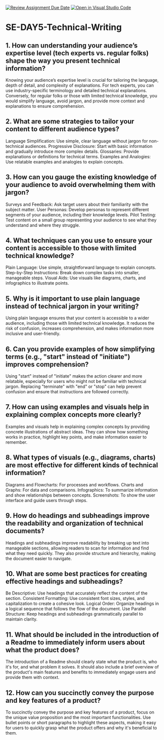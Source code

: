[![Review Assignment Due Date](https://classroom.github.com/assets/deadline-readme-button-22041afd0340ce965d47ae6ef1cefeee28c7c493a6346c4f15d667ab976d596c.svg)](https://classroom.github.com/a/zsAR-pyY)
[![Open in Visual Studio Code](https://classroom.github.com/assets/open-in-vscode-2e0aaae1b6195c2367325f4f02e2d04e9abb55f0b24a779b69b11b9e10269abc.svg)](https://classroom.github.com/online_ide?assignment_repo_id=18462776&assignment_repo_type=AssignmentRepo)
# SE-DAY5-Technical-Writing
## 1. How can understanding your audience’s expertise level (tech experts vs. regular folks) shape the way you present technical information?
Knowing your audience’s expertise level is crucial for tailoring the language, depth of detail, and complexity of explanations. For tech experts, you can use industry-specific terminology and detailed technical explanations. Conversely, for regular folks or those with limited technical knowledge, you would simplify language, avoid jargon, and provide more context and explanations to ensure comprehension.
## 2. What are some strategies to tailor your content to different audience types?
Language Simplification: Use simple, clear language without jargon for non-technical audiences.
Progressive Disclosure: Start with basic information and gradually introduce more complex details.
Glossaries: Provide explanations or definitions for technical terms.
Examples and Analogies: Use relatable examples and analogies to explain concepts.
## 3. How can you gauge the existing knowledge of your audience to avoid overwhelming them with jargon?
Surveys and Feedback: Ask target users about their familiarity with the subject matter.
User Personas: Develop personas to represent different segments of your audience, including their knowledge levels.
Pilot Testing: Test content on a small group representing your audience to see what they understand and where they struggle.
## 4. What techniques can you use to ensure your content is accessible to those with limited technical knowledge?
Plain Language: Use simple, straightforward language to explain concepts.
Step-by-Step Instructions: Break down complex tasks into smaller, manageable steps.
Visual Aids: Use visuals like diagrams, charts, and infographics to illustrate points.
## 5. Why is it important to use plain language instead of technical jargon in your writing?
Using plain language ensures that your content is accessible to a wider audience, including those with limited technical knowledge. It reduces the risk of confusion, increases comprehension, and makes information more inclusive and user-friendly.
## 6. Can you provide examples of how simplifying terms (e.g., "start" instead of "initiate") improves comprehension?
Using "start" instead of "initiate" makes the action clearer and more relatable, especially for users who might not be familiar with technical jargon.
Replacing "terminate" with "end" or "stop" can help prevent confusion and ensure that instructions are followed correctly.
## 7. How can using examples and visuals help in explaining complex concepts more clearly?
Examples and visuals help in explaining complex concepts by providing concrete illustrations of abstract ideas. They can show how something works in practice, highlight key points, and make information easier to remember.
## 8. What types of visuals (e.g., diagrams, charts) are most effective for different kinds of technical information?
Diagrams and Flowcharts: For processes and workflows.
Charts and Graphs: For data and comparisons.
Infographics: To summarize information and show relationships between concepts.
Screenshots: To show the user interface and guide users through steps.
## 9. How do headings and subheadings improve the readability and organization of technical documents?
 Headings and subheadings improve readability by breaking up text into manageable sections, allowing readers to scan for information and find what they need quickly. They also provide structure and hierarchy, making the document easier to navigate.
## 10. What are some best practices for creating effective headings and subheadings?
Be Descriptive: Use headings that accurately reflect the content of the section.
Consistent Formatting: Use consistent font sizes, styles, and capitalization to create a cohesive look.
Logical Order: Organize headings in a logical sequence that follows the flow of the document.
Use Parallel Structure: Keep headings and subheadings grammatically parallel to maintain clarity.
## 11. What should be included in the introduction of a Readme to immediately inform users about what the product does?
The introduction of a Readme should clearly state what the product is, who it's for, and what problem it solves. It should also include a brief overview of the product's main features and benefits to immediately engage users and provide them with context.
## 12. How can you succinctly convey the purpose and key features of a product?
 To succinctly convey the purpose and key features of a product, focus on the unique value proposition and the most important functionalities. Use bullet points or short paragraphs to highlight these aspects, making it easy for users to quickly grasp what the product offers and why it's beneficial to them.
